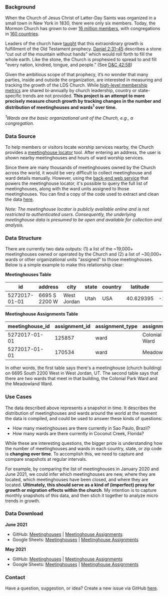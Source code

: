 ### Background

When the Church of Jesus Christ of Latter-Day Saints was organized in a small town in New York in 1830, there were only six members. Today, the Mormon Church has grown to over [16 million members](https://www.sltrib.com/religion/2019/04/06/lds-church-tops-million/), with congregations in [160 countries](https://www.churchofjesuschrist.org/study/ensign/2005/01/news-of-the-church/church-growing-in-more-than-160-countries?lang=eng).

Leaders of the church have [taught](https://www.churchofjesuschrist.org/study/general-conference/2007/10/the-stone-cut-out-of-the-mountain?lang=eng) that this extraordinary growth is fulfillment of the Old Testament prophecy. [Daniel 2:31–45](https://www.churchofjesuschrist.org/study/scriptures/ot/dan/2?lang=eng) describes a stone “cut out of the mountain without hands” which would roll forth to fill the whole earth. Like the stone, the Church is prophesied to spread to and fill "every nation, kindred, tongue, and people.” (See [D&C 42:58](https://abn.churchofjesuschrist.org/study/scriptures/dc-testament/dc/42?lang=eng))

Given the ambitious scope of that prophecy, it’s no wonder that many parties, inside and outside the organization, are interested in measuring and tracking the growth of the LDS Church. While [high-level membership metrics](https://newsroom.churchofjesuschrist.org/facts-and-statistics) are shared bi-annually by church leadership, country or state-specific trends are not provided. **This project is an attempt to more precisely measure church growth by tracking changes in the number and distribution of meetinghouses and wards<sup>1</sup> over time.**

*<sup>1</sup>Wards are the basic organizational unit of the Church, e.g., a congregation.*

### Data Source

To help members or visitors locate worship services nearby, the Church provides a [meetinghouse locator](https://www.churchofjesuschrist.org/maps/meetinghouses/@33.228243,-111.579049,14) tool. After entering an address, the user is shown nearby meetinghouses and hours of ward worship services. 

Since there are many thousands of meetinghouses owned by the Church across the world, it would be very difficult to collect meetinghouse and ward details manually. However, using the [back-end web service](https://ws.churchofjesuschrist.org/ws/maps/v1.0/services/) that powers the meetinghouse locator, it's possible to query the full list of meetinghouses, along with the ward units assigned to those meetinghouses. You can find a copy of the code used to extract and clean the data [here](https://github.com/erikgregorywebb/lds-meetinghouses/blob/main/scripts/base.R).

*Note: The meetinghouse locator is publicly available online and is not restricted to authenticated users. Consequently, the underlying meetinghouse data is presumed to be open and available for collection and analysis.*

### Data Structure

There are currently two data outputs: (1) a list of the ~19,000+ meetinghouses owned or operated by the Church and (2) a list of ~30,000+ wards or other organizational  units "assigned" to those meetinghouses. Below is a simple example to make this relationship clear:

**Meetinghouses Table**

| id  | address  | city | state | country | latitude | longitude |
| ------------- | ------------- | ------------- | ------------- | ------------- | ------------- | ------------- |
| 5272017-01-01  | 6695 S 2200 W | West Jordan | Utah | USA | 40.629395  | -111.9480540 |

**Meetinghouse Assignments Table**

| meetinghouse_id  | assignment_id | assignment_type  | assignment_name |
| ------------- | ------------- | ------------- | ------------- |
| 5272017-01-01  | 125857  | ward  | Colonial Park Ward  |
| 5272017-01-01  | 170534  | ward  | Meadowland Ward  |

In other words, the first table says there's a meetinghouse (church building) on 6695 South 2200 West in West Jordan, UT. The second table says that there are two wards that meet in that building, the Colonial Park Ward and the Meadowland Ward.

### Use Cases

The data described above represents a snapshot in time. It describes the distribution of meetinghouses and wards around the world at the moment the data is compiled, and could be used to answer these kinds of questions:
- How many meetinghouses are there currently in Sao Paulo, Brazil?
- How many wards are there currently in Coconut Creek, Florida?

While these are interesting questions, the bigger prize is understanding how the number of meetinghouses and wards in each country, state, or zip code is **changing over time**. To accomplish  this, we need to capture and compare snapshots at regular intervals. 

For example, by comparing the list of meetinghouses in January 2020 and June 2021, we could infer which meetinghouses are new, where they are located, which meetinghouses have been closed, and where they are located. **Ultimately, this should serve as a kind of (imperfect) proxy for growth or migration effects within the church**. My intention is to capture monthly snapshots of this data, and then stich it together to analyze micro trends in growth.

### Data Download

**June 2021**
* GitHub: [Meetinghouses](https://github.com/erikgregorywebb/lds-meetinghouses/blob/main/data/lds_meetinghouses_20210603.csv) | [Meetinghouse Assignments](https://github.com/erikgregorywebb/lds-meetinghouses/blob/main/data/lds_meetinghouse_assignments_20210603.csv)
* Google Sheets: [Meetinghouses](https://docs.google.com/spreadsheets/d/1ua97D3cL1RZ3_6mE4OUfkbvdeMp-8ZcfYmjJ3pU52Y4/edit?usp=sharing) | [Meetinghouse Assignments](https://docs.google.com/spreadsheets/d/179tEEsgPUiyXFXLqv1SkF09EX7oqye8H_3eZH5t8RzM/edit?usp=sharing)

**May 2021**
* GitHub: [Meetinghouses](https://github.com/erikgregorywebb/lds-meetinghouses/blob/main/data/lds_meetinghouses_20210524.csv) | [Meetinghouse Assignments](https://github.com/erikgregorywebb/lds-meetinghouses/blob/main/data/lds_meetinghouse_assignments_20210524.csv)
* Google Sheets: [Meetinghouses](https://docs.google.com/spreadsheets/d/1BVAemCRIGMwNJKTXQwULsy2PKwKw_3Kz3pafLgJnKXA/edit?usp=sharing) | [Meetinghouse Assignments](https://docs.google.com/spreadsheets/d/1b1IAlPZakj3BVrmU39G56jogTtPLQPFLBwO6lmcij4U/edit?usp=sharing)

### Contact

Have a question, suggestion, or idea? Create a new issue via GitHub [here](https://github.com/erikgregorywebb/lds-meetinghouses/issues/new).
